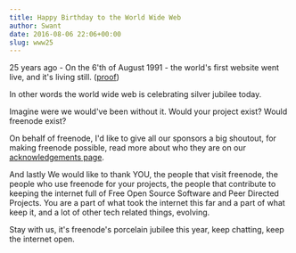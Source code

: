 ```yaml
---
title: Happy Birthday to the World Wide Web
author: Swant
date: 2016-08-06 22:06+00:00
slug: www25
---
```


25 years ago - On the 6'th of August 1991 - the world's first website went live,
and it's living still. ([proof](http://info.cern.ch/hypertext/WWW/TheProject.html))

In other words the world wide web is celebrating silver jubilee today.

Imagine were we would've been without it. Would your project exist? Would freenode exist?

On behalf of freenode, I'd like to give all our sponsors a big shoutout, for making freenode possible, read more about who they are on our [acknowledgements page](https://freenode.net/acknowledgements).

And lastly We would like to thank YOU, the people that visit freenode, the people who use freenode for your projects, the people that contribute to keeping the internet full of Free Open Source Software and Peer Directed Projects. You are a part of what took the internet this far and a part of what keep it, and a lot of other tech related things, evolving. 

Stay with us, it's freenode's porcelain jubilee this year, keep chatting, keep the internet open.
